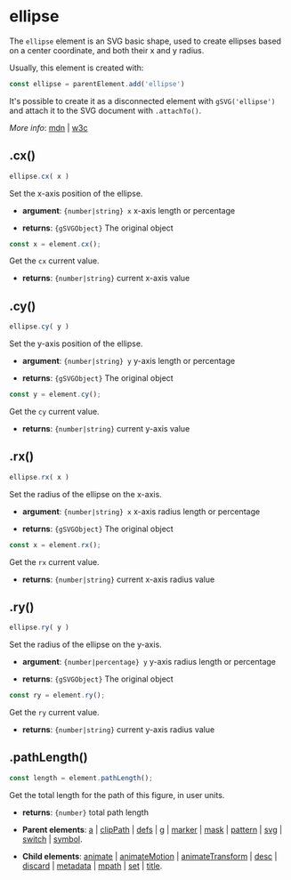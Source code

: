 # ellipse

The `ellipse` element is an SVG basic shape, used to create ellipses based on a center coordinate, and both their x and y radius.

Usually, this element is created with:
      
```js
const ellipse = parentElement.add('ellipse')
```

It's possible to create it as a disconnected element with `gSVG('ellipse')` and attach it to the SVG document with `.attachTo()`.

*More info*:
      [mdn](https://developer.mozilla.org//en-US/docs/Web/SVG/Element/ellipse) | [w3c](https://svgwg.org/svg2-draft/single-page.html#shapes-EllipseElement)

## .cx()


```js
ellipse.cx( x )
```
Set the x-axis position of the ellipse.

- **argument**: `{number|string} x` x-axis length or percentage

- **returns**: `{gSVGObject}` The original object


```js
const x = element.cx();
```
Get the `cx` current value.

- **returns**: `{number|string}` current x-axis value

## .cy()


```js
ellipse.cy( y )
```
Set the y-axis position of the ellipse.

- **argument**: `{number|string} y` y-axis length or percentage

- **returns**: `{gSVGObject}` The original object


```js
const y = element.cy();
```
Get the `cy` current value.

- **returns**: `{number|string}` current y-axis value

## .rx()


```js
ellipse.rx( x )
```
Set the radius of the ellipse on the x-axis.

- **argument**: `{number|string} x` x-axis radius length or percentage

- **returns**: `{gSVGObject}` The original object


```js
const x = element.rx();
```
Get the `rx` current value.

- **returns**: `{number|string}` current x-axis radius value

## .ry()


```js
ellipse.ry( y )
```
Set the radius of the ellipse on the y-axis.

- **argument**: `{number|percentage} y` y-axis radius length or percentage

- **returns**: `{gSVGObject}` The original object


```js
const ry = element.ry();
```
Get the `ry` current value.

- **returns**: `{number|string}` current y-axis radius value

## .pathLength()


```js
const length = element.pathLength();
```
Get the total length for the path of this figure, in user units.

- **returns**: `{number}` total path length

- **Parent elements**: [a](a.md) | [clipPath](clipPath.md) | [defs](defs.md) | [g](g.md) | [marker](marker.md) | [mask](mask.md) | [pattern](pattern.md) | [svg](svg.md) | [switch](switch.md) | [symbol](symbol.md).

- **Child elements**: [animate](animate.md) | [animateMotion](animateMotion.md) | [animateTransform](animateTransform.md) | [desc](desc.md) | [discard](./discard.md) | [metadata](metadata.md) | [mpath](mpath.md) | [set](set.md) | [title](title.md).

